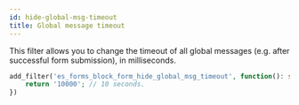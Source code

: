 ```yaml
---
id: hide-global-msg-timeout
title: Global message timeout
---
```


This filter allows you to change the timeout of all global messages (e.g. after successful form submission), in milliseconds.


```php
add_filter('es_forms_block_form_hide_global_msg_timeout', function(): string {
	return '10000'; // 10 seconds.
})



